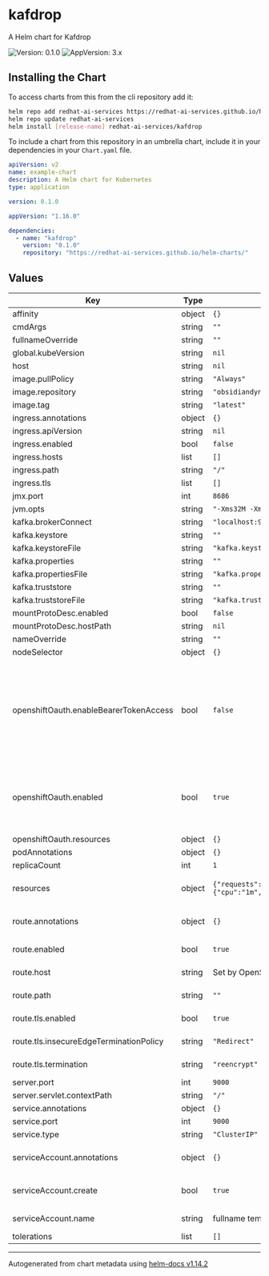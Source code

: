 # kafdrop

A Helm chart for Kafdrop

![Version: 0.1.0](https://img.shields.io/badge/Version-0.1.0-informational?style=flat-square) ![AppVersion: 3.x](https://img.shields.io/badge/AppVersion-3.x-informational?style=flat-square)

## Installing the Chart

To access charts from this from the cli repository add it:

```sh
helm repo add redhat-ai-services https://redhat-ai-services.github.io/helm-charts/
helm repo update redhat-ai-services
helm install [release-name] redhat-ai-services/kafdrop
```

To include a chart from this repository in an umbrella chart, include it in your dependencies in your `Chart.yaml` file.

```yaml
apiVersion: v2
name: example-chart
description: A Helm chart for Kubernetes
type: application

version: 0.1.0

appVersion: "1.16.0"

dependencies:
  - name: "kafdrop"
    version: "0.1.0"
    repository: "https://redhat-ai-services.github.io/helm-charts/"
```

## Values

| Key | Type | Default | Description |
|-----|------|---------|-------------|
| affinity | object | `{}` |  |
| cmdArgs | string | `""` |  |
| fullnameOverride | string | `""` |  |
| global.kubeVersion | string | `nil` |  |
| host | string | `nil` |  |
| image.pullPolicy | string | `"Always"` |  |
| image.repository | string | `"obsidiandynamics/kafdrop"` |  |
| image.tag | string | `"latest"` |  |
| ingress.annotations | object | `{}` |  |
| ingress.apiVersion | string | `nil` |  |
| ingress.enabled | bool | `false` |  |
| ingress.hosts | list | `[]` |  |
| ingress.path | string | `"/"` |  |
| ingress.tls | list | `[]` |  |
| jmx.port | int | `8686` |  |
| jvm.opts | string | `"-Xms32M -Xmx64M"` |  |
| kafka.brokerConnect | string | `"localhost:9092"` |  |
| kafka.keystore | string | `""` |  |
| kafka.keystoreFile | string | `"kafka.keystore.jks"` |  |
| kafka.properties | string | `""` |  |
| kafka.propertiesFile | string | `"kafka.properties"` |  |
| kafka.truststore | string | `""` |  |
| kafka.truststoreFile | string | `"kafka.truststore.jks"` |  |
| mountProtoDesc.enabled | bool | `false` |  |
| mountProtoDesc.hostPath | string | `nil` |  |
| nameOverride | string | `""` |  |
| nodeSelector | object | `{}` |  |
| openshiftOauth.enableBearerTokenAccess | bool | `false` | Enable access to application using an OpenShift Bearer Token.  This feature enables users from outside of the cluster to read/write to MLFlow using the API.   Warning: This feature requires cluster admin to install. |
| openshiftOauth.enabled | bool | `true` | Secures application with OpenShift Oauth Proxy.  If disabling this option it is recommended to set `route.tls.termination: edge`. |
| openshiftOauth.resources | object | `{}` |  |
| podAnnotations | object | `{}` |  |
| replicaCount | int | `1` |  |
| resources | object | `{"requests":{"cpu":"1m","memory":"128Mi"}}` | The resource requests/limits for the application pod |
| route.annotations | object | `{}` | Additional custom annotations for the route |
| route.enabled | bool | `true` | Enable creation of the OpenShift Route object |
| route.host | string | Set by OpenShift | The hostname for the route |
| route.path | string | `""` | The path for the OpenShift route |
| route.tls.enabled | bool | `true` | Enable secure route settings |
| route.tls.insecureEdgeTerminationPolicy | string | `"Redirect"` | Insecure route termination policy |
| route.tls.termination | string | `"reencrypt"` | Secure route termination policy |
| server.port | int | `9000` |  |
| server.servlet.contextPath | string | `"/"` |  |
| service.annotations | object | `{}` |  |
| service.port | int | `9000` |  |
| service.type | string | `"ClusterIP"` |  |
| serviceAccount.annotations | object | `{}` | Additional custom annotations for the ServiceAccount |
| serviceAccount.create | bool | `true` | Enable creation of ServiceAccount for application pod |
| serviceAccount.name | string | fullname template | The name of the ServiceAccount to use. |
| tolerations | list | `[]` |  |

----------------------------------------------
Autogenerated from chart metadata using [helm-docs v1.14.2](https://github.com/norwoodj/helm-docs/releases/v1.14.2)

